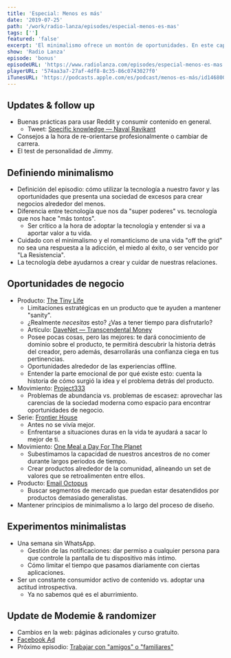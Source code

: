 ```yaml
---
title: 'Especial: Menos es más'
date: '2019-07-25'
path: '/work/radio-lanza/episodes/especial-menos-es-mas'
tags: ['']
featured: 'false'
excerpt: 'El minimalismo ofrece un montón de oportunidades. En este capítulo exploramos el minimalismo digital, con ejemplos e ideas que podrás aplicar a tu negocio. También conocerás los experimentos personales de Marc descubriendo Reddit y alejándose de WhatsApp. Por último, Jimmy nos da el primer update de Modemie.com, su proyecto personal.'
show: 'Radio Lanza'
episode: 'bonus'
episodeURL: 'https://www.radiolanza.com/episodes/especial-menos-es-mas'
playerURL: '574aa3a7-27af-4df8-8c35-86c0743027f0'
iTunesURL: 'https://podcasts.apple.com/es/podcast/menos-es-más/id1468000755?i=1000445263015'
---
```


## Updates & follow up

- Buenas prácticas para usar Reddit y consumir contenido en general.
  - Tweet: [Specific knowledge — Naval Ravikant](https://twitter.com/naval/status/1002104865919664128)
- Consejos a la hora de re-orientarse profesionalmente o cambiar de carrera.
- El test de personalidad de Jimmy.

## Definiendo minimalismo

- Definición del episodio: cómo utilizar la tecnología a nuestro favor y las oportunidades que presenta una sociedad de excesos para crear negocios alrededor del menos.
- Diferencia entre tecnología que nos da "super poderes" vs. tecnología que nos hace "más tontos".
  - Ser crítico a la hora de adoptar la tecnología y entender si va a aportar valor a tu vida.
- Cuidado con el minimalismo y el romanticismo de una vida "off the grid" no sea una respuesta a la adicción, el miedo al éxito, o ser vencido por "La Resistencia".
- La tecnología debe ayudarnos a crear y cuidar de nuestras relaciones.

## Oportunidades de negocio

- Producto: [The Tiny Life](https://thetinylife.com)
  - Limitaciones estratégicas en un producto que te ayuden a mantener "sanity".
  - ¿Realmente _necesitas_ esto? ¿Vas a tener tiempo para disfrutarlo?
  - Artículo: [DaveNet — Transcendental Money](http://scripting.com/davenet/2000/10/19/transcendentalMoney.html)
  - Posee pocas cosas, pero las mejores: te dará conocimiento de dominio sobre el producto, te permitirá descubrir la historia detrás del creador, pero además, desarrollarás una confianza ciega en tus pertinencias.
  - Oportunidades alrededor de las experiencias offline.
  - Entender la parte emocional de por qué existe esto: cuenta la historia de cómo surgió la idea y el problema detrás del producto.
- Movimiento: [Project333](https://bemorewithless.com/project-333/)
  - Problemas de abundancia vs. problemas de escasez: aprovechar las carencias de la sociedad moderna como espacio para encontrar oportunidades de negocio.
- Serie: [Frontier House](https://en.wikipedia.org/wiki/Frontier_House)
  - Antes no se vivía mejor.
  - Enfrentarse a situaciones duras en la vida te ayudará a sacar lo mejor de ti.
- Movimiento: [One Meal a Day For The Planet](https://omdfortheplanet.com/)
  - Subestimamos la capacidad de nuestros ancestros de no comer durante largos periodos de tiempo.
  - Crear productos alrededor de la comunidad, alineando un set de valores que se retroalimenten entre ellos.
- Producto: [Email Octopus](https://emailoctopus.com/)
  - Buscar segmentos de mercado que puedan estar desatendidos por productos demasiado generalistas.
- Mantener principios de minimalismo a lo largo del proceso de diseño.

## Experimentos minimalistas

- Una semana sin WhatsApp.
  - Gestión de las notificaciones: dar permiso a cualquier persona para que controle la pantalla de tu dispositivo más íntimo.
  - Cómo limitar el tiempo que pasamos diariamente con ciertas aplicaciones.
- Ser un constante consumidor activo de contenido vs. adoptar una actitud introspectiva.
  - Ya no sabemos qué es el aburrimiento.

## Update de Modemie & randomizer

- Cambios en la web: páginas adicionales y curso gratuito.
- [Facebook Ad](https://www.facebook.com/160639658024284/posts/489726038448976)
- Próximo episodio: [Trabajar con "amigos" o "familiares"](https://radiolanza.com/episodes/7)
